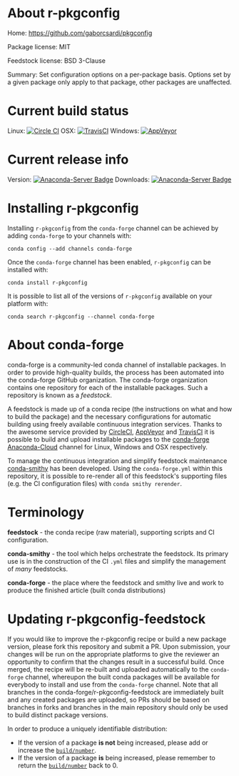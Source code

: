 About r-pkgconfig
=================

Home: https://github.com/gaborcsardi/pkgconfig

Package license: MIT

Feedstock license: BSD 3-Clause

Summary: Set configuration options on a per-package basis. Options set by a given package only apply to that package, other packages are unaffected.



Current build status
====================

Linux: [![Circle CI](https://circleci.com/gh/conda-forge/r-pkgconfig-feedstock.svg?style=shield)](https://circleci.com/gh/conda-forge/r-pkgconfig-feedstock)
OSX: [![TravisCI](https://travis-ci.org/conda-forge/r-pkgconfig-feedstock.svg?branch=master)](https://travis-ci.org/conda-forge/r-pkgconfig-feedstock)
Windows: [![AppVeyor](https://ci.appveyor.com/api/projects/status/github/conda-forge/r-pkgconfig-feedstock?svg=True)](https://ci.appveyor.com/project/conda-forge/r-pkgconfig-feedstock/branch/master)

Current release info
====================
Version: [![Anaconda-Server Badge](https://anaconda.org/conda-forge/r-pkgconfig/badges/version.svg)](https://anaconda.org/conda-forge/r-pkgconfig)
Downloads: [![Anaconda-Server Badge](https://anaconda.org/conda-forge/r-pkgconfig/badges/downloads.svg)](https://anaconda.org/conda-forge/r-pkgconfig)

Installing r-pkgconfig
======================

Installing `r-pkgconfig` from the `conda-forge` channel can be achieved by adding `conda-forge` to your channels with:

```
conda config --add channels conda-forge
```

Once the `conda-forge` channel has been enabled, `r-pkgconfig` can be installed with:

```
conda install r-pkgconfig
```

It is possible to list all of the versions of `r-pkgconfig` available on your platform with:

```
conda search r-pkgconfig --channel conda-forge
```


About conda-forge
=================

conda-forge is a community-led conda channel of installable packages.
In order to provide high-quality builds, the process has been automated into the
conda-forge GitHub organization. The conda-forge organization contains one repository
for each of the installable packages. Such a repository is known as a *feedstock*.

A feedstock is made up of a conda recipe (the instructions on what and how to build
the package) and the necessary configurations for automatic building using freely
available continuous integration services. Thanks to the awesome service provided by
[CircleCI](https://circleci.com/), [AppVeyor](http://www.appveyor.com/)
and [TravisCI](https://travis-ci.org/) it is possible to build and upload installable
packages to the [conda-forge](https://anaconda.org/conda-forge)
[Anaconda-Cloud](http://docs.anaconda.org/) channel for Linux, Windows and OSX respectively.

To manage the continuous integration and simplify feedstock maintenance
[conda-smithy](http://github.com/conda-forge/conda-smithy) has been developed.
Using the ``conda-forge.yml`` within this repository, it is possible to re-render all of
this feedstock's supporting files (e.g. the CI configuration files) with ``conda smithy rerender``.


Terminology
===========

**feedstock** - the conda recipe (raw material), supporting scripts and CI configuration.

**conda-smithy** - the tool which helps orchestrate the feedstock.
                   Its primary use is in the construction of the CI ``.yml`` files
                   and simplify the management of *many* feedstocks.

**conda-forge** - the place where the feedstock and smithy live and work to
                  produce the finished article (built conda distributions)


Updating r-pkgconfig-feedstock
==============================

If you would like to improve the r-pkgconfig recipe or build a new
package version, please fork this repository and submit a PR. Upon submission,
your changes will be run on the appropriate platforms to give the reviewer an
opportunity to confirm that the changes result in a successful build. Once
merged, the recipe will be re-built and uploaded automatically to the
`conda-forge` channel, whereupon the built conda packages will be available for
everybody to install and use from the `conda-forge` channel.
Note that all branches in the conda-forge/r-pkgconfig-feedstock are
immediately built and any created packages are uploaded, so PRs should be based
on branches in forks and branches in the main repository should only be used to
build distinct package versions.

In order to produce a uniquely identifiable distribution:
 * If the version of a package **is not** being increased, please add or increase
   the [``build/number``](http://conda.pydata.org/docs/building/meta-yaml.html#build-number-and-string).
 * If the version of a package **is** being increased, please remember to return
   the [``build/number``](http://conda.pydata.org/docs/building/meta-yaml.html#build-number-and-string)
   back to 0.
